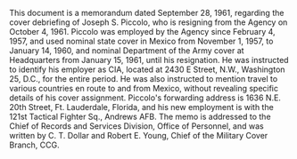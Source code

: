 This document is a memorandum dated September 28, 1961, regarding the cover debriefing of Joseph S. Piccolo, who is resigning from the Agency on October 4, 1961. Piccolo was employed by the Agency since February 4, 1957, and used nominal state cover in Mexico from November 1, 1957, to January 14, 1960, and nominal Department of the Army cover at Headquarters from January 15, 1961, until his resignation. He was instructed to identify his employer as CIA, located at 2430 E Street, N.W., Washington 25, D.C., for the entire period. He was also instructed to mention travel to various countries en route to and from Mexico, without revealing specific details of his cover assignment. Piccolo's forwarding address is 1636 N.E. 20th Street, Ft. Lauderdale, Florida, and his new employment is with the 121st Tactical Fighter Sq., Andrews AFB. The memo is addressed to the Chief of Records and Services Division, Office of Personnel, and was written by C. T. Dollar and Robert E. Young, Chief of the Military Cover Branch, CCG.
